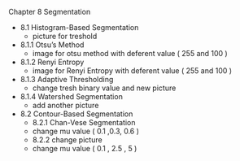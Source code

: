 Chapter 8 Segmentation

- 8.1 Histogram-Based Segmentation
    - picture for treshold
- 8.1.1 Otsu’s Method
    - image for otsu method with deferent value ( 255 and 100 )
- 8.1.2 Renyi Entropy
    - image for Renyi Entropy with deferent value ( 255 and 100 )
- 8.1.3 Adaptive Thresholding
    - change tresh binary value and new picture  
- 8.1.4 Watershed Segmentation
    - add another picture
- 8.2  Contour-Based Segmentation
    - 8.2.1  Chan-Vese Segmentation
     - change mu value ( 0.1 ,0.3, 0.6 )
    - 8.2.2  change picture
     - change mu value ( 0.1 , 2.5 , 5 )